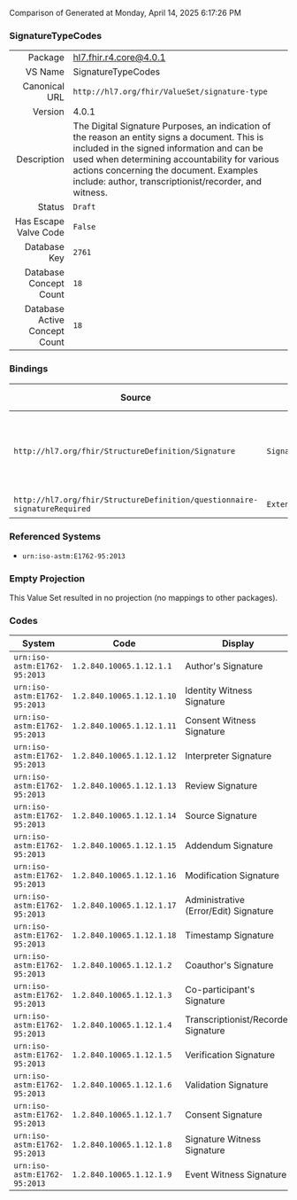 Comparison of 
Generated at Monday, April 14, 2025 6:17:26 PM

### SignatureTypeCodes

|      |     |
| ---: | --- |
| Package | hl7.fhir.r4.core@4.0.1 |
| VS Name | SignatureTypeCodes |
| Canonical URL | `http://hl7.org/fhir/ValueSet/signature-type` |
| Version | 4.0.1 |
| Description | The Digital Signature Purposes, an indication of the reason an entity signs a document. This is included in the signed information and can be used when determining accountability for various actions concerning the document. Examples include: author, transcriptionist/recorder, and witness. |
| Status | `Draft` |
| Has Escape Valve Code | `False` |
| Database Key | `2761` |
| Database Concept Count | `18` |
| Database Active Concept Count | `18` |
### Bindings

| Source | Element | Binding | Strength | Element Short |
| ------ | ------- | ------- | -------- | ------------- |
| `http://hl7.org/fhir/StructureDefinition/Signature` | `Signature.type` | `http://hl7.org/fhir/ValueSet/signature-type` | `Preferred` | Indication of the reason the entity signed the object(s) |
| `http://hl7.org/fhir/StructureDefinition/questionnaire-signatureRequired` | `Extension.value[x]` | `http://hl7.org/fhir/ValueSet/signature-type` | `Preferred` | Value of extension |

### Referenced Systems

* `urn:iso-astm:E1762-95:2013`
### Empty Projection

This Value Set resulted in no projection (no mappings to other packages).

### Codes

| System | Code | Display |
| ------ | ---- | ------- |
| `urn:iso-astm:E1762-95:2013` | `1.2.840.10065.1.12.1.1` | Author's Signature |
| `urn:iso-astm:E1762-95:2013` | `1.2.840.10065.1.12.1.10` | Identity Witness Signature |
| `urn:iso-astm:E1762-95:2013` | `1.2.840.10065.1.12.1.11` | Consent Witness Signature |
| `urn:iso-astm:E1762-95:2013` | `1.2.840.10065.1.12.1.12` | Interpreter Signature |
| `urn:iso-astm:E1762-95:2013` | `1.2.840.10065.1.12.1.13` | Review Signature |
| `urn:iso-astm:E1762-95:2013` | `1.2.840.10065.1.12.1.14` | Source Signature |
| `urn:iso-astm:E1762-95:2013` | `1.2.840.10065.1.12.1.15` | Addendum Signature |
| `urn:iso-astm:E1762-95:2013` | `1.2.840.10065.1.12.1.16` | Modification Signature |
| `urn:iso-astm:E1762-95:2013` | `1.2.840.10065.1.12.1.17` | Administrative (Error/Edit) Signature |
| `urn:iso-astm:E1762-95:2013` | `1.2.840.10065.1.12.1.18` | Timestamp Signature |
| `urn:iso-astm:E1762-95:2013` | `1.2.840.10065.1.12.1.2` | Coauthor's Signature |
| `urn:iso-astm:E1762-95:2013` | `1.2.840.10065.1.12.1.3` | Co-participant's Signature |
| `urn:iso-astm:E1762-95:2013` | `1.2.840.10065.1.12.1.4` | Transcriptionist/Recorder Signature |
| `urn:iso-astm:E1762-95:2013` | `1.2.840.10065.1.12.1.5` | Verification Signature |
| `urn:iso-astm:E1762-95:2013` | `1.2.840.10065.1.12.1.6` | Validation Signature |
| `urn:iso-astm:E1762-95:2013` | `1.2.840.10065.1.12.1.7` | Consent Signature |
| `urn:iso-astm:E1762-95:2013` | `1.2.840.10065.1.12.1.8` | Signature Witness Signature |
| `urn:iso-astm:E1762-95:2013` | `1.2.840.10065.1.12.1.9` | Event Witness Signature |
